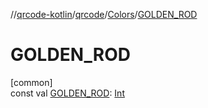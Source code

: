 //[qrcode-kotlin](../../../index.md)/[qrcode](../index.md)/[Colors](index.md)/[GOLDEN_ROD](-g-o-l-d-e-n_-r-o-d.md)

# GOLDEN_ROD

[common]\
const val [GOLDEN_ROD](-g-o-l-d-e-n_-r-o-d.md): [Int](https://kotlinlang.org/api/latest/jvm/stdlib/kotlin/-int/index.html)
